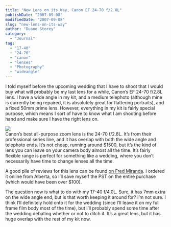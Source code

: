 ```yaml
---
title: "New Lens on its Way, Canon EF 24-70 f/2.8L"
publishDate: "2007-09-08"
modifiedDate: "2007-09-08"
slug: "new-lens-on-its-way"
author: "Duane Storey"
category:
  - "Journal"
tag:
  - "17-40"
  - "24-70"
  - "canon"
  - "lenses"
  - "Photography"
  - "wideangle"
---
```


I told myself before the upcoming wedding that I have to shoot that I would buy what will probably be my last lens for a while, Canon’s EF 24-70 f/2.8L lens. I have a wide angle in my kit, and a medium telephoto (although mine is currently being repaired, it is absolutely great for flattering portraits), and a fixed 50mm prime lens. However, everything in my kit is fairly special purpose, which means I sort of have to know what I am shooting before hand and make sure I have the right lens on.

  
![](http://www.fredmiranda.com/reviews/data/27/1ef_24-70_28u_1_.jpg)  
Canon’s best all-purpose zoom lens is the 24-70 f/2.8L. It’s from their professional series line, and it has overlap with both the wide angle and telephoto ends. It’s not cheap, running around $1500, but it’s the kind of lens you can leave on your camera body almost all the time. It’s fairly flexible range is perfect for something like a wedding, where you don’t necessarily have time to change lenses all the time.

A good pile of reviews for this lens can be found [on Fred Miranda](http://www.fredmiranda.com/reviews/showproduct.php?product=5&sort=7&cat=27&page=1). I ordered it online from Alberta, so I’ll save myself the PST on the entire purchase (which would have been over $100).

The question now is what to do with my 17-40 f/4.0L. Sure, it has 7mm extra on the wide angle end, but is that worth keeping it around for? I’m not sure. I think I’ll definitely hold onto it for the wedding (since I’ll leave it on my full frame film body most of the time), but I’ll probably spend some time after the wedding debating whether or not to ditch it. It’s a great lens, but it has huge overlap with the rest of my kit now.